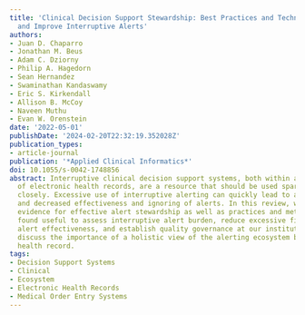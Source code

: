 ```yaml
---
title: 'Clinical Decision Support Stewardship: Best Practices and Techniques to Monitor
  and Improve Interruptive Alerts'
authors:
- Juan D. Chaparro
- Jonathan M. Beus
- Adam C. Dziorny
- Philip A. Hagedorn
- Sean Hernandez
- Swaminathan Kandaswamy
- Eric S. Kirkendall
- Allison B. McCoy
- Naveen Muthu
- Evan W. Orenstein
date: '2022-05-01'
publishDate: '2024-02-20T22:32:19.352028Z'
publication_types:
- article-journal
publication: '*Applied Clinical Informatics*'
doi: 10.1055/s-0042-1748856
abstract: Interruptive clinical decision support systems, both within and outside
  of electronic health records, are a resource that should be used sparingly and monitored
  closely. Excessive use of interruptive alerting can quickly lead to alert fatigue
  and decreased effectiveness and ignoring of alerts. In this review, we discuss the
  evidence for effective alert stewardship as well as practices and methods we have
  found useful to assess interruptive alert burden, reduce excessive firings, optimize
  alert effectiveness, and establish quality governance at our institutions. We also
  discuss the importance of a holistic view of the alerting ecosystem beyond the electronic
  health record.
tags:
- Decision Support Systems
- Clinical
- Ecosystem
- Electronic Health Records
- Medical Order Entry Systems
---
```

